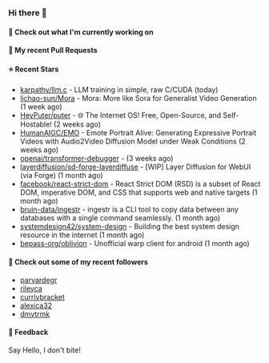 ### Hi there 👋

#### 👷 Check out what I'm currently working on

#### 🔨 My recent Pull Requests


#### ⭐ Recent Stars

- [karpathy/llm.c](https://github.com/karpathy/llm.c) - LLM training in simple, raw C/CUDA (today)
- [lichao-sun/Mora](https://github.com/lichao-sun/Mora) - Mora: More like Sora for Generalist Video Generation (1 week ago)
- [HeyPuter/puter](https://github.com/HeyPuter/puter) - 🌐 The Internet OS! Free, Open-Source, and Self-Hostable! (2 weeks ago)
- [HumanAIGC/EMO](https://github.com/HumanAIGC/EMO) - Emote Portrait Alive: Generating Expressive Portrait Videos with Audio2Video Diffusion Model under Weak Conditions (2 weeks ago)
- [openai/transformer-debugger](https://github.com/openai/transformer-debugger) -  (3 weeks ago)
- [layerdiffusion/sd-forge-layerdiffuse](https://github.com/layerdiffusion/sd-forge-layerdiffuse) - [WIP] Layer Diffusion for WebUI (via Forge) (1 month ago)
- [facebook/react-strict-dom](https://github.com/facebook/react-strict-dom) - React Strict DOM (RSD) is a subset of React DOM, imperative DOM, and CSS that supports web and native targets (1 month ago)
- [bruin-data/ingestr](https://github.com/bruin-data/ingestr) - ingestr is a CLI tool to copy data between any databases with a single command seamlessly. (1 month ago)
- [systemdesign42/system-design](https://github.com/systemdesign42/system-design) - Building the best system design resource in the internet (1 month ago)
- [bepass-org/oblivion](https://github.com/bepass-org/oblivion) - Unofficial warp client for android (1 month ago)

#### 👯 Check out some of my recent followers

- [parvardegr](https://github.com/parvardegr)
- [rileyca](https://github.com/rileyca)
- [currlybracket](https://github.com/currlybracket)
- [alexica32](https://github.com/alexica32)
- [dmytrmk](https://github.com/dmytrmk)

#### 💬 Feedback

Say Hello, I don't bite!
